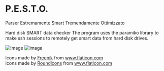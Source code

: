 
# P.E.S.T.O.
Parser Estremamente Smart Tremendamente Ottimizzato

Hard disk SMART data checker
The program uses the paramiko library to make ssh sessions to remotely get smart data from hard disk drives.

![image](https://user-images.githubusercontent.com/39865402/128496857-68cf7025-24fe-4621-abca-ae62219e13ac.png)
![image](https://user-images.githubusercontent.com/39865402/128496754-393a145d-3e66-487b-8418-d654a85efd15.png)

<div>Icons made by <a href="https://www.freepik.com" title="Freepik">Freepik</a> from <a href="https://www.flaticon.com/" title="Flaticon">www.flaticon.com</a></div>  
<div>Icons made by <a href="https://roundicons.com/" title="Roundicons">Roundicons</a> from <a href="https://www.flaticon.com/" title="Flaticon">www.flaticon.com</a></div>  
